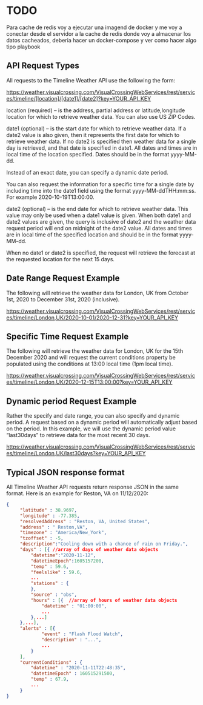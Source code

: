 # TODO

Para cache de redis voy a ejecutar una imagend de docker y me voy a conectar desde el servidor a la cache de redis donde voy a almacenar los datos cacheados, deberia hacer un docker-compose y ver como hacer algo tipo playbook 





## API Request Types
All requests to the Timeline Weather API use the following the form:

https://weather.visualcrossing.com/VisualCrossingWebServices/rest/services/timeline/[location]/[date1]/[date2]?key=YOUR_API_KEY 

location (required) – is the address, partial address or latitude,longitude location for which to retrieve weather data. You can also use US ZIP Codes. 

date1 (optional) – is the start date for which to retrieve weather data. If a date2 value is also given, then it represents the first date for which to retrieve weather data. If no date2 is specified then weather data for a single day is retrieved, and that date is specified in date1. All dates and times are in local time of the location specified. Dates should be in the format yyyy-MM-dd.

Instead of an exact date, you can specify a dynamic date period. 

You can also request the information for a specific time for a single date by including time into the date1 field using the format yyyy-MM-ddTHH:mm:ss. For example 2020-10-19T13:00:00.

date2 (optional) – is the end date for which to retrieve weather data. This value may only be used when a date1 value is given. When both date1 and date2 values are given, the query is inclusive of date2 and the weather data request period will end on midnight of the date2 value. All dates and times are in local time of the specified location and should be in the format yyyy-MM-dd.

When no date1 or date2 is specified, the request will retrieve the forecast at the requested location for the next 15 days.

## Date Range Request Example
The following will retrieve the weather data for London, UK from October 1st, 2020 to December 31st, 2020 (inclusive).

https://weather.visualcrossing.com/VisualCrossingWebServices/rest/services/timeline/London,UK/2020-10-01/2020-12-31?key=YOUR_API_KEY 

## Specific Time Request Example
The following will retrieve the weather data for London, UK for the 15th December 2020 and will request the current conditions property be populated using the conditions at 13:00 local time (1pm local time).

https://weather.visualcrossing.com/VisualCrossingWebServices/rest/services/timeline/London,UK/2020-12-15T13:00:00?key=YOUR_API_KEY 

## Dynamic period Request Example
Rather the specify and date range, you can also specify and dynamic period. A request based on a dynamic period will automatically adjust based on the period. In this example, we will use the dynamic period value “last30days” to retrieve data for the most recent 30 days.

https://weather.visualcrossing.com/VisualCrossingWebServices/rest/services/timeline/London,UK/last30days?key=YOUR_API_KEY 

## Typical JSON response format
All Timeline Weather API requests return response JSON in the same format. Here is an example for Reston, VA on 11/12/2020:
``` JSON
{
     "latitude" : 38.9697,
     "longitude" : -77.385,
     "resolvedAddress" : "Reston, VA, United States",
     "address" : " Reston,VA",
     "timezone" : "America/New_York",
     "tzoffset" : -5, 
     "description":"Cooling down with a chance of rain on Friday.", 
     "days" : [{ //array of days of weather data objects
         "datetime":"2020-11-12",
         "datetimeEpoch":1605157200,
         "temp" : 59.6,
         "feelslike" : 59.6,
         ...
         "stations" : {
         },
         "source" : "obs",
         "hours" : [{  //array of hours of weather data objects  
             "datetime" : "01:00:00",
             ...
         },...]
     },...],
     "alerts" : [{
             "event" : "Flash Flood Watch",
             "description" : "...",
             ...
         }
     ],
     "currentConditions" : {
         "datetime" : "2020-11-11T22:48:35",
         "datetimeEpoch" : 160515291500,
         "temp" : 67.9,
         ...
     }
}
```
